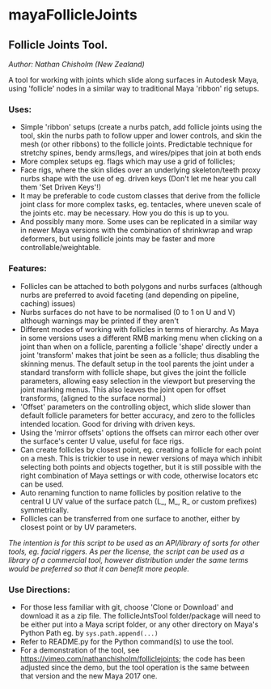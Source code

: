 # mayaFollicleJoints
## Follicle Joints Tool.

_Author: Nathan Chisholm (New Zealand)_ 

A tool for working with joints which slide along surfaces in Autodesk Maya, using 'follicle' nodes in a similar way to traditional Maya 'ribbon' rig setups.  

### Uses:
  - Simple 'ribbon' setups (create a nurbs patch, add follicle joints using the tool, skin the nurbs path to follow upper and lower controls, and skin the mesh (or other ribbons) to the follicle joints. Predictable technique for stretchy spines, bendy arms/legs, and wires/pipes that join at both ends
  - More complex setups eg. flags which may use a grid of follicles;
  - Face rigs, where the skin slides over an underlying skeleton/teeth proxy nurbs shape with the use of eg. driven keys (Don't let me hear you call them 'Set Driven Keys'!)
  - It may be preferable to code custom classes that derive from the follicle joint class for more complex tasks, eg. tentacles, where uneven scale of the joints etc. may be necessary. How you do this is up to you.
  - And possibly many more. Some uses can be replicated in a similar way in newer Maya versions with the combination of shrinkwrap and wrap deformers, but using follicle joints may be faster and more controllable/weightable.
 
### Features:
  - Follicles can be attached to both polygons and nurbs surfaces (although nurbs are preferred to avoid faceting (and depending on pipeline, caching) issues)
  - Nurbs surfaces do not have to be normalised (0 to 1 on U and V) although warnings may be printed if they aren't
  - Different modes of working with follicles in terms of hierarchy. As Maya in some versions uses a different RMB marking menu when clicking on a joint than when on a follicle, parenting a follicle 'shape' directly under a joint 'transform' makes that joint be seen as a follicle; thus disabling the skinning menus.
    The default setup in the tool parents the joint under a standard transform with follicle shape, but gives the joint the follicle parameters, allowing easy selection in the viewport but preserving the joint marking menus. This also leaves the joint open for offset transforms, (aligned to the surface normal.)
  - 'Offset' parameters on the controlling object, which slide slower than default follicle parameters for better accuracy, and zero to the follicles intended location. Good for driving with driven keys.
  - Using the 'mirror offsets' options the offsets can mirror each other over the surface's center U value, useful for face rigs.
  - Can create follicles by closest point, eg. creating a follicle for each point on a mesh. This is trickier to use in newer versions of maya which inhibit selecting both points and objects together, but it is still possible with the right combination of Maya settings or with code, otherwise locators etc can be used.
  - Auto renaming function to name follicles by position relative to the central U UV value of the surface patch (L_, M_, R_ or custom prefixes) symmetrically.
  - Follicles can be transferred from one surface to another, either by closest point or by UV parameters.
 
_The intention is for this script to be used as an API/library of sorts for other tools, eg. facial riggers. As per the license, the script can be used as a library of a commercial tool, however distribution under the same terms would be preferred so that it can benefit more people._

### Use Directions:
 * For those less familiar with git, choose 'Clone or Download' and download it as a zip file. The follicleJntsTool folder/package will need to be either put into a Maya script folder, or any other directory on Maya's Python Path eg. by `sys.path.append(...)`
 * Refer to README.py for the Python command(s) to use the tool.
 * For a demonstration of the tool, see https://vimeo.com/nathanchisholm/folliclejoints; the code has been adjusted since the demo, but the tool operation is the same between that version and the new Maya 2017 one.

